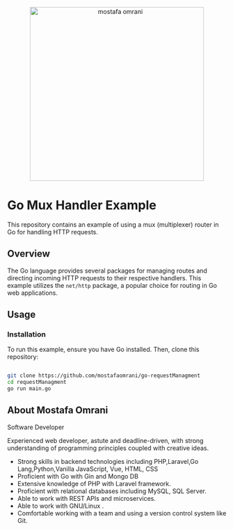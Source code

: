 <p align="center">
  <a href="https://mostafaomrani.ir" target="_blank">
    <img src="https://mostafaomrani.ir/assets/images/profile_image.jpg" width="400" alt="mostafa omrani">
  </a>
</p>

# Go Mux Handler Example

This repository contains an example of using a mux (multiplexer) router in Go for handling HTTP requests.

## Overview

The Go language provides several packages for managing routes and directing incoming HTTP requests to their respective handlers. This example utilizes the `net/http` package, a popular choice for routing in Go web applications.

## Usage

### Installation

To run this example, ensure you have Go installed. Then, clone this repository:

```bash

git clone https://github.com/mostafaomrani/go-requestManagment
cd requestManagment
go run main.go

```



## About Mostafa Omrani

Software Developer

Experienced web developer, astute and deadline-driven, with strong understanding of programming principles coupled with creative ideas.
- Strong skills in backend technologies including PHP,Laravel,Go Lang,Python,Vanilla JavaScript, Vue, HTML, CSS
- Proficient with Go with Gin and Mongo DB
- Extensive knowledge of PHP with Laravel framework.
- Proficient with relational databases including MySQL, SQL Server.
- Able to work with REST APIs and microservices.
- Able to work with GNU/Linux .
- Comfortable working with a team and using a version control system like Git.
